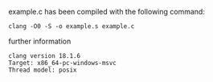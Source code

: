 example.c has been compiled with the following command: 
```plain
clang -O0 -S -o example.s example.c
```

further information
```plain
clang version 18.1.6
Target: x86_64-pc-windows-msvc
Thread model: posix
```
